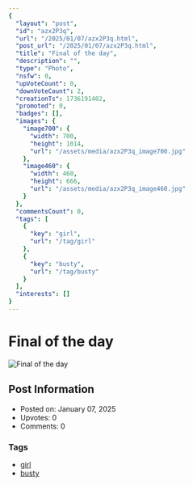 ```yaml
---
{
  "layout": "post",
  "id": "azx2P3q",
  "url": "/2025/01/07/azx2P3q.html",
  "post_url": "/2025/01/07/azx2P3q.html",
  "title": "Final of the day",
  "description": "",
  "type": "Photo",
  "nsfw": 0,
  "upVoteCount": 0,
  "downVoteCount": 2,
  "creationTs": 1736191402,
  "promoted": 0,
  "badges": [],
  "images": {
    "image700": {
      "width": 700,
      "height": 1014,
      "url": "/assets/media/azx2P3q_image700.jpg"
    },
    "image460": {
      "width": 460,
      "height": 666,
      "url": "/assets/media/azx2P3q_image460.jpg"
    }
  },
  "commentsCount": 0,
  "tags": [
    {
      "key": "girl",
      "url": "/tag/girl"
    },
    {
      "key": "busty",
      "url": "/tag/busty"
    }
  ],
  "interests": []
}
---
```


# Final of the day

![Final of the day](/assets/media/azx2P3q_image700.jpg)

## Post Information

- Posted on: January 07, 2025
- Upvotes: 0
- Comments: 0

### Tags

- [girl](/tag/girl)
- [busty](/tag/busty)
